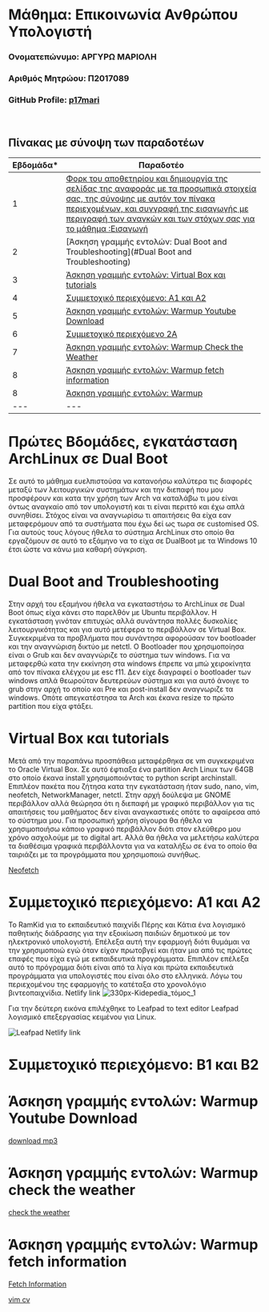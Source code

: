 # Μάθημα: Επικοινωνία Ανθρώπου Υπολογιστή

### Ονοματεπώνυμο: ΑΡΓΥΡΩ ΜΑΡΙΟΛΗ
### Αριθμός Μητρώου: Π2017089
### GitHub Profile: [p17mari](https://github.com/p17mari)
<br />

## Πίνακας με σύνοψη των παραδοτέων

| Εβδομάδα* | Παραδοτέο |
| --- | --- |
| 1 | [Φορκ του αποθετηρίου και δημιουργία της σελίδας της αναφοράς με τα προσωπικά στοιχεία σας, της σύνοψης με αυτόν τον πίνακα περιεχομένων, και συγγραφή της εισαγωγής με περιγραφή των αναγκών και των στόχων σας για το μάθημα :Εισαγωγή](Πρώτες---Βδομάδες,---εγκατάσταση---ArchLinux---σε---Dual---Boot)|
| 2 | [Άσκηση γραμμής εντολών: Dual Boot and Troubleshooting](#Dual Boot and Troubleshooting)|
| 3 | [Άσκηση γραμμής εντολών: Virtual Box και tutorials](Virtual---Box---και---tutorials)|
| 4 | [Συμμετοχικό περιεχόμενο: Α1 και Α2](Συμμετοχικό---περιεχόμενο:---Α1---και---Α2)|
| 5 | [Άσκηση γραμμής εντολών: Warmup Youtube Download](Άσκηση---γραμμής---εντολών:---Warmup---Youtube---Download)|
| 6 | [Συμμετοχικό περιεχόμενο 2A](Συμμετοχικό---περιεχόμενο:---Β1---και---Β2) |
| 7 | [Άσκηση γραμμής εντολών: Warmup Check the Weather](Άσκηση---γραμμής---εντολών:---Warmup---Check---the---Weather)|
| 8 | [Άσκηση γραμμής εντολών: Warmup fetch information](Άσκηση---γραμμής---εντολών:---Warmup---fetch---information)|
| 8 | [Άσκηση γραμμής εντολών: Warmup]() |
| --- | --- |

# Πρώτες Βδομάδες, εγκατάσταση ArchLinux σε Dual Boot
Σε αυτό το μάθημα ευελπιστούσα να κατανοήσω καλύτερα τις διαφορές μεταξύ των λειτουργικών συστημάτων και την διεπαφή που μου προσφέρουν και κατα την χρήση των Arch να καταλάβω τι μου είναι όντως αναγκαίο από τον υπολογιστή και τι είναι περιττό και έχω απλά συνηθίσει. Στόχος είναι να αναγνωρίσω τι απαιτήσεις θα είχα εαν μεταφερόμουν από τα συστήματα που έχω δεί ως τωρα σε customised OS.
Για αυτούς τους λόγους ήθελα το σύστημα ArchLinux στο οποίο θα εργαζόμουν σε αυτό το εξάμηνο να το είχα σε DualBoot με τα Windows 10 έτσι ώστε να κάνω μια καθαρή σύγκριση.

# Dual Boot and Troubleshooting
Στην αρχή του εξαμήνου ήθελα να εγκαταστήσω το ArchLinux σε Dual Boot όπως είχα κάνει στο παρελθόν με Ubuntu περιβάλλον. Η εγκατάσταση γινόταν επιτυχώς αλλά συνάντησα πολλές δυσκολίες λειτουργικότητας και για αυτό μετέφερα το περιβάλλον σε Virtual Box. Συγκεκριμένα τα προβλήματα που συνάντησα αφορούσαν τον bootloader και την αναγνώριση δικτύο με netctl. Ο Bootloader που χρησιμοποίησα είναι ο Grub και δεν αναγνώριζε το σύστημα των windows. Για να μεταφερθώ κατα την εκκίνηση στα windows έπρεπε να μπώ χειροκίνητα από τον πίνακα ελέγχου με esc f11. Δεν είχε διαγραφεί ο bootloader των windows απλά θεωρούταν δευτερεύων σύστημα και για αυτό άνοιγε το grub στην αρχή το οποίο και Pre και post-install δεν αναγνωριζε τα windows. Οπότε απεγκατέστησα τα Arch και έκανα resize το πρώτο partition που είχα φτάξει.

# Virtual Box και tutorials
Μετά από την παραπάνω προσπάθεια μεταφέρθηκα σε vm συγκεκριμένα το Oracle Virtual Box. Σε αυτό έφτιαξα ένα partition Arch Linux των 64GB στο οποίο έκανα install χρησιμοποιόντας το python script archinstall. Επιπλέον πακέτα που ζήτησα κατα την εγκατάσταση ήταν sudo, nano, vim, neofetch, NetworkManager, netctl. Στην αρχή δούλεψα με GNOME περιβάλλον αλλά θεώρησα ότι η διεπαφή με γραφικό περιβάλλον για τις απαιτήσεις του μαθήματος δεν είναι αναγκαστικές οπότε το αφαίρεσα από το σύστημα μου. Για προσωπική χρήση σίγουρα θα ήθελα να χρησιμοποιήσω κάποιο γραφικό περιβάλλον διότι στον ελεύθερο μου χρόνο ασχολούμε με το digital art. Αλλά θα ήθελα να μελετήσω καλύτερα τα διαθέσιμα γραφικά περιβάλλοντα για να καταλήξω σε ένα το οποίο θα ταιριάζει με τα προγράμματα που χρησιμοποιώ συνήθως.

[Neofetch](https://asciinema.org/a/463566)

# Συμμετοχικό περιεχόμενο: Α1 και Α2
Το RamKid για το εκπαιδευτικό παιχνίδι Πέρης και Κάτια ένα λογισμικό παθητικής διάδρασης για την εξοικίωση παιδιών δημοτικού με τον ηλεκτρονικό υπολογιστή. Επέλεξα αυτή την εφαρμογή διότι θυμάμαι να την χρησιμοποιώ εγώ όταν είχαν πρωτοβγεί και ήταν μια από τις πρώτες επαφές που είχα εγώ με εκπαιδευτικά προγράμματα. Επιπλέον επέλεξα αυτό το πρόγραμμα διότι είναι από τα λίγα και πρώτα εκπαιδευτικά προγράμματα για υπολογιστές που είναι όλο στο ελληνικά. Λόγω του περιεχομένου της εφαρμογής το κατέταξα στο χρονολόγιο βιντεοπαιχνίδια.
Netlify link
![330px-Kidepedia_τόμος_1](https://user-images.githubusercontent.com/43947917/144871199-b6eb8644-9932-485d-94a4-68a8c4371079.png)

Για την δεύτερη εικόνα επιλέχθηκε το Leafpad το text editor Leafpad λογισμικό επεξεργασίας κειμένου για Linux.

![Leafpad](https://user-images.githubusercontent.com/43947917/144891270-dc3aca5c-567a-4187-abaa-7dfee82a82f1.png)
Netlify link

# Συμμετοχικό περιεχόμενο: Β1 και Β2

# Άσκηση γραμμής εντολών: Warmup Youtube Download
[download mp3](https://asciinema.org/a/463720)
# Άσκηση γραμμής εντολών: Warmup check the weather

[check the weather]()
# Άσκηση γραμμής εντολών: Warmup fetch information
[Fetch Information]()

[vim cv](https://asciinema.org/a/463728)
